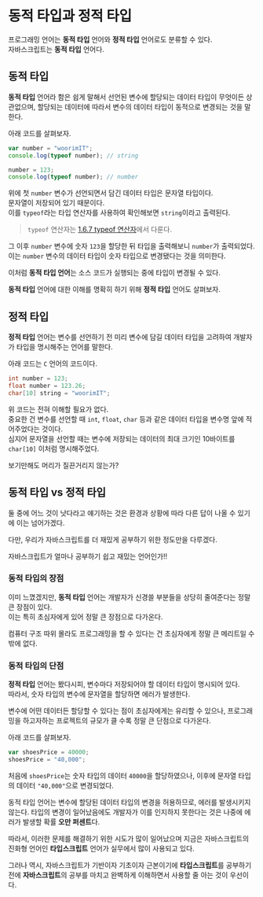 
# 동적 타입과 정적 타입
프로그래밍 언어는 **동적 타입** 언어와 **정적 타입** 언어로도 분류할 수 있다.  
자바스크립트는 **동적 타입** 언어다.

## 동적 타입
**동적 타입** 언어라 함은 쉽게 말해서 선언된 변수에 할당되는 데이터 타입이 무엇이든 상관없으며, 할당되는 데이터에 따라서 변수의 데이터 타입이 동적으로 변경되는 것을 말한다.

아래 코드를 살펴보자.
```js
var number = "woorimIT";
console.log(typeof number); // string

number = 123;
console.log(typeof number); // number
```

위에 첫 ```number``` 변수가 선언되면서 담긴 데이터 타입은 문자열 타입이다.  
문자열이 저장되어 있기 때문이다.  
이를 ```typeof```라는 타입 연산자를 사용하여 확인해보면 ```string```이라고 출력된다.

> ```typeof``` 연산자는 [1.6.7 typeof 연산자](https://bit.ly/3Gn4fP0)에서 다룬다.

그 이후 ```number``` 변수에 숫자 ```123```을 할당한 뒤 타입을 출력해보니 ```number```가 출력되었다.  
이는 ```number``` 변수의 데이터 타입이 숫자 타입으로 변경됐다는 것을 의미한다.

이처럼 **동적 타입 언어**는 소스 코드가 실행되는 중에 타입이 변경될 수 있다.  

**동적 타입** 언어에 대한 이해를 명확히 하기 위해 **정적 타입** 언어도 살펴보자.

## 정적 타입
**정적 타입** 언어는 변수를 선언하기 전 미리 변수에 담길 데이터 타입을 고려하여 개발자가 타입을 명시해주는 언어를 말한다.

아래 코드는 ```C``` 언어의 코드이다.
```c
int number = 123;
float number = 123.26;
char[10] string = "woorimIT";
```

위 코드는 전혀 이해할 필요가 없다.  
중요한 건 변수를 선언할 때 ```int```, ```float```, ```char``` 등과 같은 데이터 타입을 변수명 앞에 적어주었다는 것이다.  
심지어 문자열을 선언할 때는 변수에 저장되는 데이터의 최대 크기인 10바이트를 ```char[10]``` 이처럼 명시해주었다.

보기만해도 머리가 질끈거리지 않는가?

## 동적 타입 vs 정적 타입
둘 중에 어느 것이 낫다라고 얘기하는 것은 환경과 상황에 따라 다른 답이 나올 수 있기에 이는 넘어가겠다.

다만, 우리가 자바스크립트를 더 재밌게 공부하기 위한 정도만을 다루겠다.

자바스크립트가 얼마나 공부하기 쉽고 재밌는 언어인가!!

### 동적 타입의 장점
이미 느꼈겠지만, **동적 타입** 언어는 개발자가 신경쓸 부분들을 상당히 줄여준다는 정말 큰 장점이 있다.  
이는 특히 초심자에게 있어 정말 큰 장점으로 다가온다.  

컴퓨터 구조 따위 몰라도 프로그래밍을 할 수 있다는 건 초심자에게 정말 큰 메리트일 수 밖에 없다.

### 동적 타입의 단점
**정적 타입** 언어는 봤다시피, 변수마다 저장되어야 할 데이터 타입이 명시되어 있다.  
따라서, 숫자 타입의 변수에 문자열을 할당하면 에러가 발생한다.  

변수에 어떤 데이터든 할당할 수 있다는 점이 초심자에게는 유리할 수 있으나, 프로그래밍을 하고자하는 프로젝트의 규모가 클 수록 정말 큰 단점으로 다가온다.

아래 코드를 살펴보자.
```js
var shoesPrice = 40000;
shoesPrice = "40,000";
```

처음에 ```shoesPrice```는 숫자 타입의 데이터 ```40000```을 할당하였으나, 이후에 문자열 타입의 데이터 ```"40,000"```으로 변경되었다.  

동적 타입 언어는 변수에 할당된 데이터 타입의 변경을 허용하므로, 에러를 발생시키지 않는다. 타입의 변경이 일어났음에도 개발자가 이를 인지하지 못한다는 것은 나중에 에러가 발생할 확률 **오만 퍼센트**다.

따라서, 이러한 문제를 해결하기 위한 시도가 많이 일어났으며 지금은 자바스크립트의 진화형 언어인 **타입스크립트** 언어가 실무에서 많이 사용되고 있다.

그러나 역시, 자바스크립트가 기반이자 기초이자 근본이기에 **타입스크립트**를 공부하기 전에 **자바스크립트**의 공부를 마치고 완벽하게 이해하면서 사용할 줄 아는 것이 우선이다.

